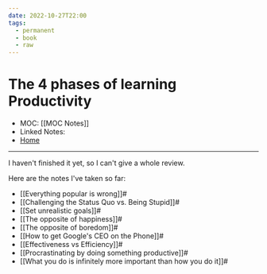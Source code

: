```yaml
---
date: 2022-10-27T22:00
tags:
  - permanent
  - book
  - raw
---
```

# The 4 phases of learning Productivity
- MOC: [[MOC Notes]]
- Linked Notes: 
- [Home](https://misudashi.ga/)
---------- 
I haven't finished it yet, so I can't give a whole review.

Here are the notes I've taken so far:
- [[Everything popular is wrong]]#
- [[Challenging the Status Quo vs. Being Stupid]]#
- [[Set unrealistic goals]]#
- [[The opposite of happiness]]#
- [[The opposite of boredom]]#
- [[How to get Google's CEO on the Phone]]#
- [[Effectiveness vs Efficiency]]#
- [[Procrastinating by doing something productive]]#
- [[What  you do is infinitely more important than how you do it]]#